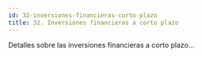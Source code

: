```yaml
---
id: 32-inversiones-financieras-corto-plazo
title: 32. Inversiones financieras a corto plazo
---
```

Detalles sobre las inversiones financieras a corto plazo...
